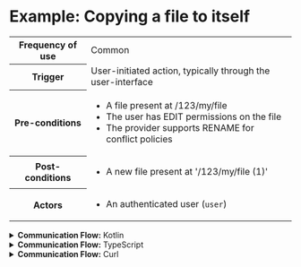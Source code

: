 # Example: Copying a file to itself

<table>
<tr><th>Frequency of use</th><td>Common</td></tr>
<tr><th>Trigger</th><td>User-initiated action, typically through the user-interface</td></tr>
<tr><th>Pre-conditions</th><td><ul>
<li>A file present at /123/my/file</li>
<li>The user has EDIT permissions on the file</li>
<li>The provider supports RENAME for conflict policies</li>
</ul></td></tr>
<tr><th>Post-conditions</th><td><ul>
<li>A new file present at '/123/my/file (1)'</li>
</ul></td></tr>
<tr>
<th>Actors</th>
<td><ul>
<li>An authenticated user (<code>user</code>)</li>
</ul></td>
</tr>
</table>
<details>
<summary>
<b>Communication Flow:</b> Kotlin
</summary>

```kotlin
Files.copy.call(
    bulkRequestOf(FilesCopyRequestItem(
        conflictPolicy = WriteConflictPolicy.RENAME, 
        newId = "/123/my/file", 
        oldId = "/123/my/file", 
    )),
    user
).orThrow()

/*
BulkResponse(
    responses = listOf(LongRunningTask.Complete()), 
)
*/
```


</details>

<details>
<summary>
<b>Communication Flow:</b> TypeScript
</summary>

```typescript
// Authenticated as user
await callAPI(FilesApi.copy(
    {
        "items": [
            {
                "oldId": "/123/my/file",
                "newId": "/123/my/file",
                "conflictPolicy": "RENAME"
            }
        ]
    }
);

/*
{
    "responses": [
        {
            "type": "complete"
        }
    ]
}
*/
```


</details>

<details>
<summary>
<b>Communication Flow:</b> Curl
</summary>

```bash
# $host is the UCloud instance to contact. Example: 'http://localhost:8080' or 'https://cloud.sdu.dk'
# $accessToken is a valid access-token issued by UCloud

# Authenticated as user
curl -XPOST -H "Authorization: Bearer $accessToken" -H "Content-Type: content-type: application/json; charset=utf-8" "$host/api/files/copy" -d '{
    "items": [
        {
            "oldId": "/123/my/file",
            "newId": "/123/my/file",
            "conflictPolicy": "RENAME"
        }
    ]
}'

# {
#     "responses": [
#         {
#             "type": "complete"
#         }
#     ]
# }
```


</details>

